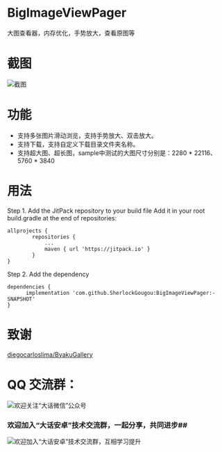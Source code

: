 # BigImageViewPager
大图查看器，内存优化，手势放大，查看原图等

# 截图
![截图](https://github.com/SherlockGougou/BigImageViewPager/blob/master/image/%E6%88%AA%E5%9B%BE.jpg)

# 功能
- 支持多张图片滑动浏览，支持手势放大、双击放大。
- 支持下载，支持自定义下载目录文件夹名称。
- 支持超大图、超长图，sample中测试的大图尺寸分别是：2280 * 22116、5760 * 3840

# 用法
Step 1. Add the JitPack repository to your build file
Add it in your root build.gradle at the end of repositories:
```
allprojects {
		repositories {
			...
			maven { url 'https://jitpack.io' }
		}
}
```
Step 2. Add the dependency
```
dependencies {
	  implementation 'com.github.SherlockGougou:BigImageViewPager:-SNAPSHOT'
}
```

# 致谢
[diegocarloslima/ByakuGallery](https://github.com/diegocarloslima/ByakuGallery)

# QQ 交流群：
![欢迎关注“大话微信”公众号](http://upload-images.jianshu.io/upload_images/1956769-2f49dcb0dc5195b6.png?imageMogr2/auto-orient/strip%7CimageView2/2/w/1240)

### 欢迎加入“大话安卓”技术交流群，一起分享，共同进步##

![欢迎加入“大话安卓”技术交流群，互相学习提升](http://upload-images.jianshu.io/upload_images/1956769-326c166b86ed8e94.JPG?imageMogr2/auto-orient/strip%7CimageView2/2/w/1240)
